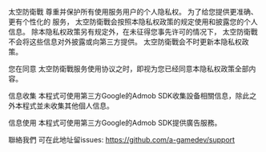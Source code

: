 ﻿太空防衛戰 尊重并保护所有使用服务用户的个人隐私权。 为了给您提供更准确、更有个性化的 服务， 太空防衛戰会按照本隐私权政策的规定使用和披露您的个人信息。 除本隐私权政策另有规定外，在未征得您事先许可的情况下， 太空防衛戰不会将这些信息对外披露或向第三方提供。 太空防衛戰会不时更新本隐私权政策。

您在同意 太空防衛戰服务使用协议之时，即视为您已经同意本隐私权政策全部内容。

信息收集 本程式可使用第三方Google的Admob SDK收集設备相關信息，除此之外本程式並未收集其他個人信息。

信息使用 本程式可使用第三方Google的Admob SDK提供廣告服務。

聯絡我們 可在此地址留issues: https://github.com/a-gamedev/support
